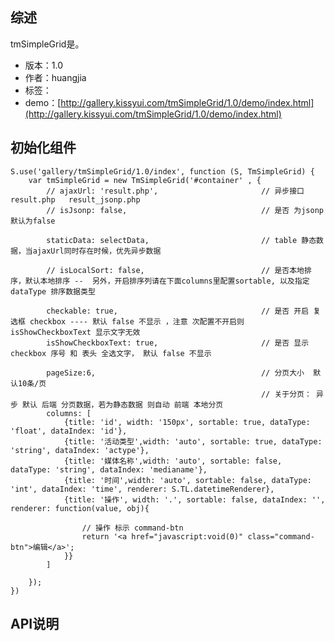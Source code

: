 ## 综述

tmSimpleGrid是。

* 版本：1.0
* 作者：huangjia
* 标签：
* demo：[http://gallery.kissyui.com/tmSimpleGrid/1.0/demo/index.html](http://gallery.kissyui.com/tmSimpleGrid/1.0/demo/index.html)

## 初始化组件

    S.use('gallery/tmSimpleGrid/1.0/index', function (S, TmSimpleGrid) {
        var tmSimpleGrid = new TmSimpleGrid('#container' , {
			// ajaxUrl: 'result.php', 						// 异步接口 result.php   result_jsonp.php
			// isJsonp: false,								// 是否 为jsonp 默认为false	

			staticData: selectData, 						// table 静态数据，当ajaxUrl同时存在时候，优先异步数据

			// isLocalSort: false, 							// 是否本地排序，默认本地排序 --  另外，开启排序列请在下面columns里配置sortable, 以及指定dataType 排序数据类型

			checkable: true,								// 是否 开启 复选框 checkbox ---- 默认 false 不显示 ，注意 次配置不开启则 isShowCheckboxText 显示文字无效
			isShowCheckboxText: true, 						// 是否 显示 checkbox 序号 和 表头 全选文字， 默认 false 不显示
				
			pageSize:6, 									// 分页大小  默认10条/页
															// 关于分页： 异步 默认 后端 分页数据，若为静态数据 则自动 前端 本地分页 
			columns: [
				{title: 'id', width: '150px', sortable: true, dataType: 'float', dataIndex: 'id'},
				{title: '活动类型',width: 'auto', sortable: true, dataType: 'string', dataIndex: 'actype'},
				{title: '媒体名称',width: 'auto', sortable: false, dataType: 'string', dataIndex: 'medianame'},
				{title: '时间',width: 'auto', sortable: false, dataType: 'int', dataIndex: 'time', renderer: S.TL.datetimeRenderer},					
				{title: '操作', width: '.', sortable: false, dataIndex: '', renderer: function(value, obj){ 

					// 操作 标示 command-btn
					return '<a href="javascript:void(0)" class="command-btn">编辑</a>';
				}}
			] 

		});
    })

## API说明
